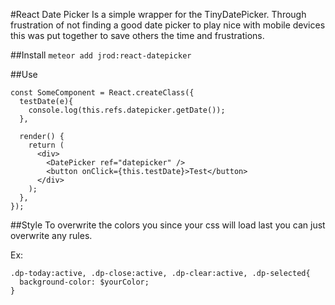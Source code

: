 #React Date Picker
Is a simple wrapper for the TinyDatePicker. Through frustration of not finding a good date picker to
play nice with mobile devices this was put together to save others the time and frustrations.

##Install
`meteor add jrod:react-datepicker`

##Use
```
const SomeComponent = React.createClass({
  testDate(e){
    console.log(this.refs.datepicker.getDate());
  },

  render() {
    return (
      <div>
        <DatePicker ref="datepicker" />
        <button onClick={this.testDate}>Test</button>
      </div>
    );
  },
});
```

##Style
To overwrite the colors you since your css will load last you can just overwrite any rules.

Ex:
```
.dp-today:active, .dp-close:active, .dp-clear:active, .dp-selected{
  background-color: $yourColor;
}
```
